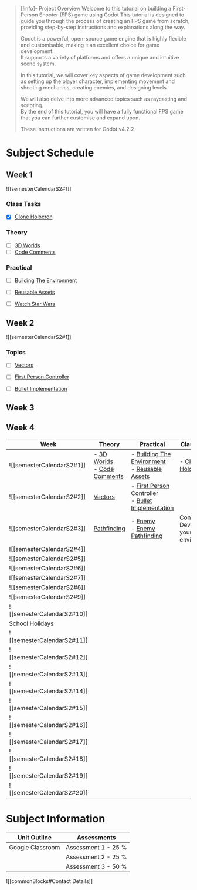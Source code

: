 > [!info]- Project Overview
> Welcome to this tutorial on building a First-Person Shooter (FPS) game using Godot
>   This tutorial is designed to guide you through the process of creating an FPS game from scratch, providing step-by-step instructions and explanations along the way.  
>   
>   Godot is a powerful, open-source game engine that is highly flexible and customisable, making it an excellent choice for game development.   
>   It supports a variety of platforms and offers a unique and intuitive scene system.    
>   
>   In this tutorial, we will cover key aspects of game development such as setting up the player character, implementing movement and shooting mechanics, creating enemies, and designing levels.   
>   
>   We will also delve into more advanced topics such as raycasting and scripting.    
>   By the end of this tutorial, you will have a fully functional FPS game that you can further customise and expand upon.  
>   
>   These instructions are written for Godot v4.2.2  

# Subject Schedule

## Week 1
![[semesterCalendarS2#1]]

### Class Tasks

- [x] [Clone Holocron](_sharedContent/Clone%20Holocron.md)

### Theory
- [ ] [3D Worlds](ISD/2%20-%20Digital%20Applications/_topics/theory/3D%20Worlds.md)
- [ ] [Code Comments](ISD/2%20-%20Digital%20Applications/_topics/theory/Code%20Comments.md)

### Practical
- [ ] [Building The Environment](ISD/2%20-%20Digital%20Applications/_topics/tutorials/Building%20The%20Environment.md)
- [ ] [Reusable Assets](ISD/2%20-%20Digital%20Applications/_topics/tutorials/Reusable%20Assets.md)
- [ ] [Watch Star Wars](disneyplus.com)



## Week 2
![[semesterCalendarS2#1]] 

### Topics

- [ ] [Vectors](ISD/2%20-%20Digital%20Applications/_topics/theory/Vectors.md)
- [ ] [First Person Controller](ISD/2%20-%20Digital%20Applications/_topics/tutorials/First%20Person%20Controller.md)
- [ ] [Bullet Implementation](ISD/2%20-%20Digital%20Applications/_topics/tutorials/Bullet%20Implementation.md) 


## Week 3

## Week 4



| Week                       | Theory                                                                          | Practical                                                                                                                                                                                                                      | Class Tasks                                            | Assessment |
| -------------------------- | ------------------------------------------------------------------------------- | ------------------------------------------------------------------------------------------------------------------------------------------------------------------------------------------------------------------------------ | ------------------------------------------------------ | ---------- |
| ![[semesterCalendarS2#1]]  | - [3D Worlds](ISD/2%20-%20Digital%20Applications/_topics/theory/3D%20Worlds.md) <br> - [Code Comments](ISD/2%20-%20Digital%20Applications/_topics/theory/Code%20Comments.md)   | - [Building The Environment](ISD/2%20-%20Digital%20Applications/_topics/tutorials/Building%20The%20Environment.md) <br>- [Reusable Assets](ISD/2%20-%20Digital%20Applications/_topics/tutorials/Reusable%20Assets.md)          | - [Clone Holocron](_sharedContent/Clone%20Holocron.md) |            |
| ![[semesterCalendarS2#2]]  | [Vectors](ISD/2%20-%20Digital%20Applications/_topics/theory/Vectors.md)         | - [First Person Controller](ISD/2%20-%20Digital%20Applications/_topics/tutorials/First%20Person%20Controller.md)<br>- [Bullet Implementation](ISD/2%20-%20Digital%20Applications/_topics/tutorials/Bullet%20Implementation.md) |                                                        |            |
| ![[semesterCalendarS2#3]]  | [Pathfinding](ISD/2%20-%20Digital%20Applications/_topics/theory/Pathfinding.md) | - [Enemy](ISD/2%20-%20Digital%20Applications/_topics/tutorials/Enemy.md) <br>- [Enemy Pathfinding](ISD/2%20-%20Digital%20Applications/_topics/tutorials/Enemy%20Pathfinding.md) <br>                                           | Continue Developing your environment.                  |            |
| ![[semesterCalendarS2#4]]  |                                                                                 |                                                                                                                                                                                                                                |                                                        |            |
| ![[semesterCalendarS2#5]]  |                                                                                 |                                                                                                                                                                                                                                |                                                        |            |
| ![[semesterCalendarS2#6]]  |                                                                                 |                                                                                                                                                                                                                                |                                                        |            |
| ![[semesterCalendarS2#7]]  |                                                                                 |                                                                                                                                                                                                                                |                                                        |            |
| ![[semesterCalendarS2#8]]  |                                                                                 |                                                                                                                                                                                                                                |                                                        |            |
| ![[semesterCalendarS2#9]]  |                                                                                 |                                                                                                                                                                                                                                |                                                        |            |
| ![[semesterCalendarS2#10]] |                                                                                 |                                                                                                                                                                                                                                |                                                        |            |
| School Holidays            |                                                                                 |                                                                                                                                                                                                                                |                                                        |            |
| ![[semesterCalendarS2#11]] |                                                                                 |                                                                                                                                                                                                                                |                                                        |            |
| ![[semesterCalendarS2#12]] |                                                                                 |                                                                                                                                                                                                                                |                                                        |            |
| ![[semesterCalendarS2#13]] |                                                                                 |                                                                                                                                                                                                                                |                                                        |            |
| ![[semesterCalendarS2#14]] |                                                                                 |                                                                                                                                                                                                                                |                                                        |            |
| ![[semesterCalendarS2#15]] |                                                                                 |                                                                                                                                                                                                                                |                                                        |            |
| ![[semesterCalendarS2#16]] |                                                                                 |                                                                                                                                                                                                                                |                                                        |            |
| ![[semesterCalendarS2#17]] |                                                                                 |                                                                                                                                                                                                                                |                                                        |            |
| ![[semesterCalendarS2#18]] |                                                                                 |                                                                                                                                                                                                                                |                                                        |            |
| ![[semesterCalendarS2#19]] |                                                                                 |                                                                                                                                                                                                                                |                                                        |            |
| ![[semesterCalendarS2#20]] |                                                                                 |                                                                                                                                                                                                                                |                                                        |            |

# Subject Information

| Unit Outline     | Assessments         |
| ---------------- | ------------------- |
| Google Classroom | Assessment 1 - 25 % |
|                  | Assessment 2 - 25 % |
|                  | Assessment 3 - 50 % |


![[commonBlocks#Contact Details]]
  
